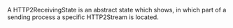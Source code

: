 A HTTP2ReceivingState is an abstract state which shows, in which part of a sending process a specific HTTP2Stream is located.
